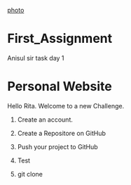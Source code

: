 [photo](https://m.media-amazon.com/images/I/613FOV49QpL._UF1000,1000_QL80_.jpg)

# First_Assignment
Anisul sir task day 1

# Personal Website




Hello Rita.
Welcome to a new Challenge.



1. Create an account.
2. Create a Repositore on GitHub
3. Push your project to GitHub
4. Test 

5. git clone

